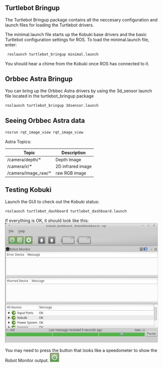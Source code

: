 ## Turtlebot Bringup
The Turtlebot Bringup package contains all the neccesary configuration and launch files for loading the Turtlebot drivers.

The minimal.launch file starts up the Kobuki base drivers and the basic Turtlebot configuration settings for ROS. 
To load the minimal.launch file, enter:
```bash
 roslaunch turtlebot_bringup minimal.launch
 ```
You should hear a chime from the Kobuki once ROS has connected to it.

## Orbbec Astra Bringup
You can bring up the Orbbec Astra drivers by using the 3d_sensor launch file located in the turtlebot_bringup package
```bash
roslaunch turtlebot_bringup 3dsensor.launch
```

## Seeing Orbbec Astra data

```bash
rosrun rqt_image_view rqt_image_view
```
Astra Topics:

| Topic               | Description |
| ------------------- | ----------- |
| /camera/depth/*     | Depth Image |
| /camera/ir/*        | 2D infrared image |
| /camera/image_raw/* | raw RGB image |

## Testing Kobuki
Launch the GUI to check out the Kobuki status:
 ```bash
 roslaunch turtlebot_dashboard turtlebot_dashboard.launch
``` 
If everything is OK, it should look like this:
![](Resources/03-turtlebot_dashboard.png)

You may need to press the button that looks like a speedometer to show the Robot Monitor output.
![](Resources/03-turtlebot_spedometer.png)
